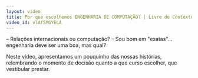 ```yaml
---
layout: video
title: Por que escolhemos ENGENHARIA DE COMPUTAÇÃO? | Livre de Contexto #2
video_id: vlAf5MGYELA
---
```

– Relações internacionais ou computação?
– Sou bom em "exatas"... engenharia deve ser uma boa, mas qual?

Neste vídeo, apresentamos um pouquinho das nossas histórias, relembrando o momento de decisão quanto a que curso escolher, que vestibular prestar.
